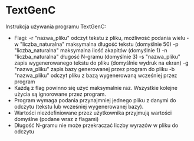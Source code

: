 # TextGenC
Instrukcja używania programu TextGenC:
 + Flagi:
	-r "nazwa_pliku" odczyt tekstu z pliku, możliwość podania wielu
	-w "liczba_naturalna" maksymalna długość tekstu (domyślnie 50)
	-p "liczba_naturalna" maksymalna ilość akapitów (domyślnie 1)
	-n "liczba_naturalna" długość N-gramu (domyślnie 3)
	-s "nazwa_pliku" zapis wygenerowanego tekstu do pliku (domyślnie wydruk na ekran)
	-g "nazwa_pliku" zapis bazy generowanej przez program do pliku
	-b "nazwa_pliku" odczyt pliku z bazą wygenerowaną wcześniej przez program
 + Każdą z flag powinno się użyć maksymalnie raz. Wszystkie kolejne użycia są ignorowane przez program.
 + Program wymaga podania przynajmniej jednego pliku z danymi do odczytu (tekstu lub wcześniej wygenerowanej bazy).
 + Wartości niezdefiniowane przez użytkownika przyjmują wartości domyślne (podane wraz z flagami)
 + Długość N-gramu nie może przekraczać liczby wyrazów w pliku do odczytu
